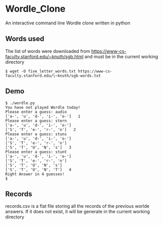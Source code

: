 # Wordle_Clone
An interactive command line Wordle clone written in python

## Words used
The list of words were downloaded from https://www-cs-faculty.stanford.edu/~knuth/sgb.html and must be in the current working directory
```
$ wget -O five_letter_words.txt https://www-cs-faculty.stanford.edu/\~knuth/sgb-words.txt
```
## Demo
```
$ ./wordle.py                                                                                                                                                                
You have not played Wordle today!
Please enter a guess: audio
['a-', 'u', 'd-', 'i-', 'o-']   1
Please enter a guess: stern
['a-', 'u', 'd-', 'i-', 'o-']
['S', 'T', 'e-', 'r-', 'n']   2
Please enter a guess: stuns
['a-', 'u', 'd-', 'i-', 'o-']
['S', 'T', 'e-', 'r-', 'n']
['S', 'T', 'U', 'N', 's']   3
Please enter a guess: stunt
['a-', 'u', 'd-', 'i-', 'o-']
['S', 'T', 'e-', 'r-', 'n']
['S', 'T', 'U', 'N', 's']
['S', 'T', 'U', 'N', 'T']   4
Right Answer in 4 guesses!
$
```
## Records
records.csv is a flat file storing all the records of the previous worlde answers. If it does not exist, it will be generate in the current working directory
